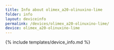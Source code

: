 ```yaml
---
title: Info about olimex_a20-olinuxino-lime
folder: info
layout: deviceinfo
permalink: /devices/olimex_a20-olinuxino-lime/
device: olimex_a20-olinuxino-lime
---
```

{% include templates/device_info.md %}
